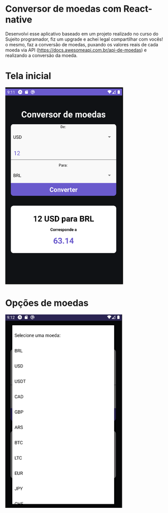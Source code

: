 # Conversor de moedas com React-native
Desenvolvi esse aplicativo baseado em um projeto realizado no curso do Sujeito programador, fiz um upgrade e achei legal compartilhar com vocês! o mesmo, faz a conversão de moedas, puxando os valores reais de cada moeda via API (https://docs.awesomeapi.com.br/api-de-moedas) e realizando a conversão da moeda. 

# Tela inicial

![1](1.png)

# Opções de moedas

![2](2.png)
